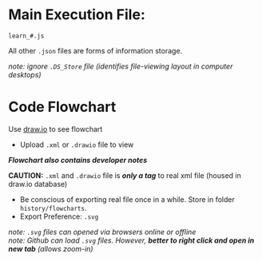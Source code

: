 # Main Execution File: 
`learn_#.js`  

All other `.json` files are forms of information storage.  

*note: ignore `.DS_Store` file (identifies file-viewing layout in computer desktops)* 

# Code Flowchart  

Use [draw.io](https://app.diagrams.net/) to see flowchart  
* Upload `.xml` or `.drawio` file to view  

***Flowchart also contains developer notes***  

**CAUTION:** `.xml` and `.drawio` file is ***only a tag*** to real xml file (housed in draw.io database)
  * Be conscious of exporting real file once in a while. Store in folder `history/flowcharts`.
  * Export Preference: `.svg`  

*note: `.svg` files can opened via browsers online or offline*  
*note: Github can load `.svg` files. However, **better to right click and open in new tab** (allows zoom-in)*  

